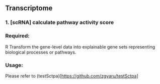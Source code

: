 ## Transcriptome

### 1. [scRNA] calculate pathway activity score

### Required:
R
Transform the gene-level data into explainable gene sets representing biological processes or pathways.
### Usage:
Please refer to (testSctpa)[https://github.com/zgyaru/testSctpa]

